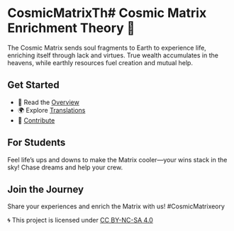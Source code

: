 # CosmicMatrixTh# Cosmic Matrix Enrichment Theory 🌌

The Cosmic Matrix sends soul fragments to Earth to experience life, enriching itself through lack and virtues. True wealth accumulates in the heavens, while earthly resources fuel creation and mutual help.

## Get Started
- 📖 Read the [Overview](/docs/overview.md)
- 🌍 Explore [Translations](/translations)
- 🤝 [Contribute](#contributing)

## For Students
Feel life’s ups and downs to make the Matrix cooler—your wins stack in the sky! Chase dreams and help your crew.

## Join the Journey
Share your experiences and enrich the Matrix with us! #CosmicMatrixeory

🌀 This project is licensed under [CC BY-NC-SA 4.0](https://creativecommons.org/licenses/by-nc-sa/4.0/)

